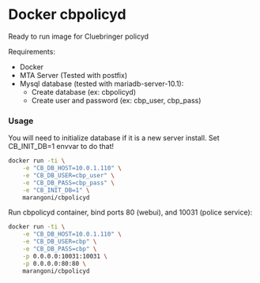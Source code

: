 # Docker cbpolicyd


Ready to run image for Cluebringer policyd

Requirements:
- Docker
- MTA Server (Tested with postfix)
- Mysql database (tested with mariadb-server-10.1):
  - Create database (ex: cbpolicyd)
  - Create user and password (ex: cbp_user, cbp_pass)


### Usage
You will need to initialize database if it is a new server install.
Set CB_INIT_DB=1 envvar to do that!
```sh
docker run -ti \
    -e "CB_DB_HOST=10.0.1.110" \
    -e "CB_DB_USER=cbp_user" \
    -e "CB_DB_PASS=cbp_pass" \
    -e "CB_INIT_DB=1" \
    marangoni/cbpolicyd
```
Run cbpolicyd container, bind ports 80 (webui), and 10031 (police service):
```sh
docker run -ti \
    -e "CB_DB_HOST=10.0.1.110" \
    -e "CB_DB_USER=cbp" \
    -e "CB_DB_PASS=cbp" \
    -p 0.0.0.0:10031:10031 \
    -p 0.0.0.0:80:80 \
    marangoni/cbpolicyd
```